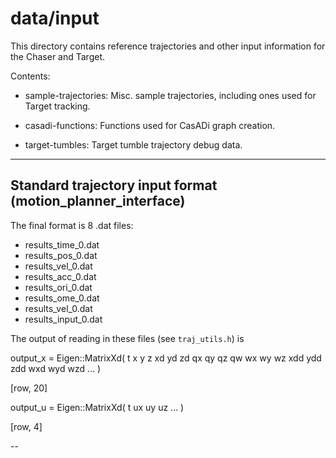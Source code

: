 # data/input

This directory contains reference trajectories and other input information for the Chaser and Target.

Contents:

* sample-trajectories: Misc. sample trajectories, including ones used for Target tracking.

* casadi-functions: Functions used for CasADi graph creation.

* target-tumbles: Target tumble trajectory debug data.

---

## Standard trajectory input format (motion_planner_interface)

The final format is 8 .dat files:
* results_time_0.dat
* results_pos_0.dat
* results_vel_0.dat
* results_acc_0.dat
* results_ori_0.dat
* results_ome_0.dat
* results_vel_0.dat
* results_input_0.dat

The output of reading in these files (see `traj_utils.h`) is

output_x = Eigen::MatrixXd(
  t x y z xd yd zd qx qy qz qw wx wy wz xdd ydd zdd wxd wyd wzd
  ...
  )

[row, 20]

output_u = Eigen::MatrixXd(
  t ux uy uz
  ...
  )

[row, 4]

--